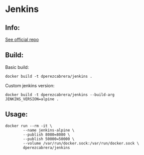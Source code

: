 # Jenkins 

## Info:

[See official repo](https://github.com/jenkinsci/jenkins)


## Build:

Basic build: 

```
docker build -t dperezcabrera/jenkins .
```

Custom jenkins version:

```
docker build -t dperezcabrera/jenkins --build-arg JENKINS_VERSION=alpine .
```


## Usage:

```
docker run --rm -it \
        --name jenkins-alpine \
        --publish 8080=8080 \
        --publish 50000=50000 \
        --volume /var/run/docker.sock:/var/run/docker.sock \
        dperezcabrera/jenkins
```

